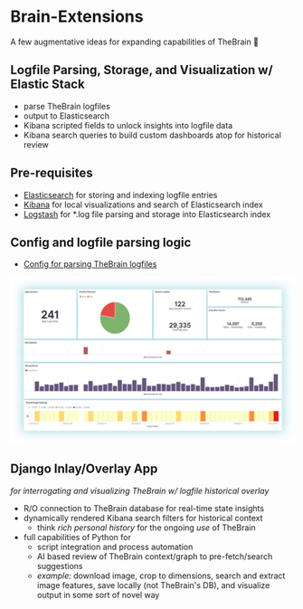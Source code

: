 # Brain-Extensions
A few augmentative ideas for expanding capabilities of TheBrain 🧠


## Logfile Parsing, Storage, and Visualization w/ Elastic Stack
* parse TheBrain logfiles
* output to Elasticsearch
* Kibana scripted fields to unlock insights into logfile data
* Kibana search queries to build custom dashboards atop for historical review

## Pre-requisites
* [Elasticsearch](https://www.elastic.co/downloads/elasticsearch) for storing and indexing logfile entries
* [Kibana](https://www.elastic.co/downloads/kibana) for local visualizations and search of Elasticsearch index
* [Logstash](https://www.elastic.co/downloads/logstash) for *.log file parsing and storage into Elasticsearch index

## Config and logfile parsing logic
* [Config for parsing TheBrain logfiles](https://github.com/eeik/Brain-Extensions/blob/master/BrainLogs.config)

![Image](https://github.com/eeik/Brain-Extensions/blob/master/Core%20Dashboard.png)


## Django Inlay/Overlay App
*for interrogating and visualizing TheBrain w/ logfile historical overlay*
* R/O connection to TheBrain database for real-time state insights
* dynamically rendered Kibana search filters for historical context
    - think *rich personal history* for the ongoing *use* of TheBrain
* full capabilities of Python for
    - script integration and process automation
    - AI based review of TheBrain context/graph to pre-fetch/search suggestions
    - *example:* download image, crop to dimensions, search and extract image features, save locally (not TheBrain's DB), and visualize output in some sort of novel way
